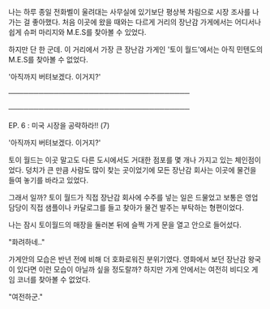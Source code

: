 나는 하루 종일 전화벨이 울려대는 사무실에 있기보단 평상복 차림으로 시장 조사를 나가는 걸 좋아했다. 처음 이곳에 왔을 때와는 다르게 거리의 장난감 가게에서는 어디서나 쉽게 슈퍼 마리지와 M.E.S를 찾아볼 수 있었다.

하지만 단 한 군데. 이 거리에서 가장 큰 장난감 가게인 '토이 월드'에서는 아직 민텐도의 M.E.S를 찾아볼 수 없었다.

'아직까지 버텨보겠다. 이거지?'

────────────────────────────────────

────────────────────────────────────

EP. 6 : 미국 시장을 공략하라!! (7)

'아직까지 버텨보겠다. 이거지?'

토이 월드는 이곳 말고도 다른 도시에서도 거대한 점포를 몇 개나 가지고 있는 체인점이었다. 덩치가 큰 만큼 사람도 많이 찾는 곳이었기에 모든 장난감 회사는 이곳에 물건을 들여 놓기를 바라고 있었다.

그래서 일까? 토이 월드가 직접 장난감 회사에 수주를 넣는 일은 드물었고 보통은 영업 담당이 직접 샘플이나 카달로그를 들고 찾아가 물건 발주는 부탁하는 형편이었다.

나는 잠시 토이월드의 매장을 둘러본 뒤에 슬쩍 가게 문을 열고 안으로 들어섰다.

"화려하네.."

가게안의 모습은 반년 전에 비해 더 호화로워진 분위기였다. 영화에서 보던 장난감 왕국이 있다면 이런 모습이 아닐까 싶을 정도랄까? 하지만 가게 안에서는 여전히 비디오 게임 코너를 찾아볼 수 없었다. 

"여전하군."